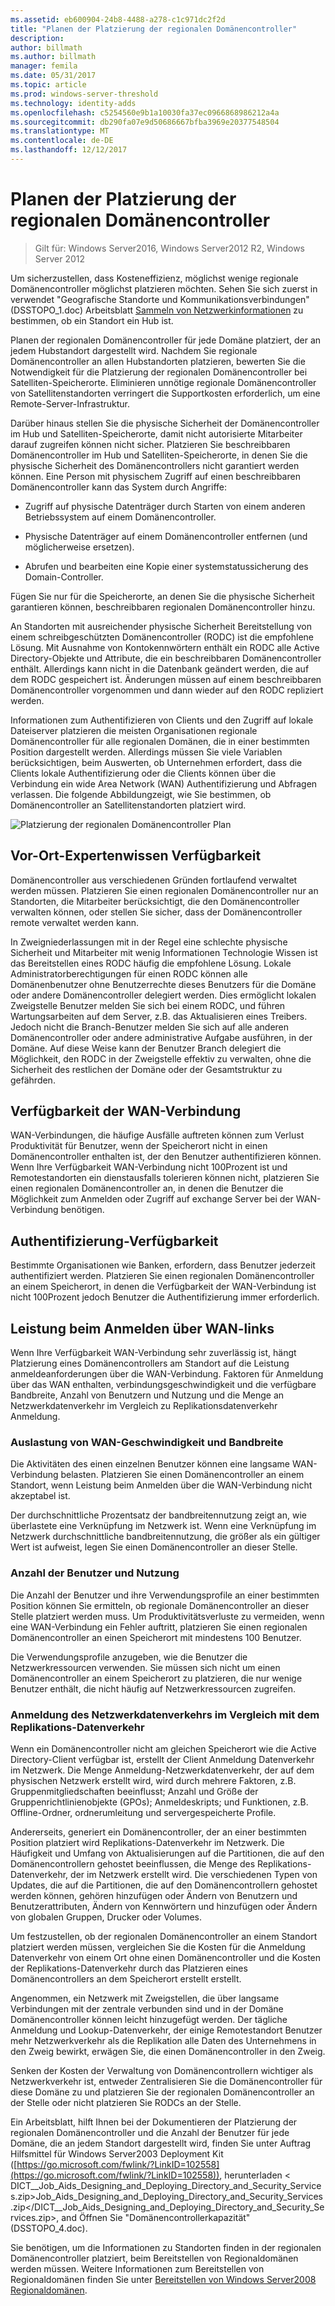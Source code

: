 ```yaml
---
ms.assetid: eb600904-24b8-4488-a278-c1c971dc2f2d
title: "Planen der Platzierung der regionalen Domänencontroller"
description: 
author: billmath
ms.author: billmath
manager: femila
ms.date: 05/31/2017
ms.topic: article
ms.prod: windows-server-threshold
ms.technology: identity-adds
ms.openlocfilehash: c5254560e9b1a10030fa37ec0966868986212a4a
ms.sourcegitcommit: db290fa07e9d50686667bfba3969e20377548504
ms.translationtype: MT
ms.contentlocale: de-DE
ms.lasthandoff: 12/12/2017
---
```

# <a name="planning-regional-domain-controller-placement"></a>Planen der Platzierung der regionalen Domänencontroller

>Gilt für: Windows Server2016, Windows Server2012 R2, Windows Server 2012

Um sicherzustellen, dass Kosteneffizienz, möglichst wenige regionale Domänencontroller möglichst platzieren möchten. Sehen Sie sich zuerst in verwendet "Geografische Standorte und Kommunikationsverbindungen" (DSSTOPO_1.doc) Arbeitsblatt [Sammeln von Netzwerkinformationen](../../ad-ds/plan/Collecting-Network-Information.md) zu bestimmen, ob ein Standort ein Hub ist.  
  
Planen der regionalen Domänencontroller für jede Domäne platziert, der an jedem Hubstandort dargestellt wird. Nachdem Sie regionale Domänencontroller an allen Hubstandorten platzieren, bewerten Sie die Notwendigkeit für die Platzierung der regionalen Domänencontroller bei Satelliten-Speicherorte. Eliminieren unnötige regionale Domänencontroller von Satellitenstandorten verringert die Supportkosten erforderlich, um eine Remote-Server-Infrastruktur.  
  
Darüber hinaus stellen Sie die physische Sicherheit der Domänencontroller im Hub und Satelliten-Speicherorte, damit nicht autorisierte Mitarbeiter darauf zugreifen können nicht sicher. Platzieren Sie beschreibbaren Domänencontroller im Hub und Satelliten-Speicherorte, in denen Sie die physische Sicherheit des Domänencontrollers nicht garantiert werden können. Eine Person mit physischem Zugriff auf einen beschreibbaren Domänencontroller kann das System durch Angriffe:  
  
-   Zugriff auf physische Datenträger durch Starten von einem anderen Betriebssystem auf einem Domänencontroller.  
  
-   Physische Datenträger auf einem Domänencontroller entfernen (und möglicherweise ersetzen).  
  
-   Abrufen und bearbeiten eine Kopie einer systemstatussicherung des Domain-Controller.  
  
Fügen Sie nur für die Speicherorte, an denen Sie die physische Sicherheit garantieren können, beschreibbaren regionalen Domänencontroller hinzu.  
  
An Standorten mit ausreichender physische Sicherheit Bereitstellung von einem schreibgeschützten Domänencontroller (RODC) ist die empfohlene Lösung. Mit Ausnahme von Kontokennwörtern enthält ein RODC alle Active Directory-Objekte und Attribute, die ein beschreibbaren Domänencontroller enthält. Allerdings kann nicht in die Datenbank geändert werden, die auf dem RODC gespeichert ist. Änderungen müssen auf einem beschreibbaren Domänencontroller vorgenommen und dann wieder auf den RODC repliziert werden.  
  
Informationen zum Authentifizieren von Clients und den Zugriff auf lokale Dateiserver platzieren die meisten Organisationen regionale Domänencontroller für alle regionalen Domänen, die in einer bestimmten Position dargestellt werden. Allerdings müssen Sie viele Variablen berücksichtigen, beim Auswerten, ob Unternehmen erfordert, dass die Clients lokale Authentifizierung oder die Clients können über die Verbindung ein wide Area Network (WAN) Authentifizierung und Abfragen verlassen. Die folgende Abbildungzeigt, wie Sie bestimmen, ob Domänencontroller an Satellitenstandorten platziert wird.  
  
![Platzierung der regionalen Domänencontroller Plan](media/Planning-Regional-Domain-Controller-Placement/49892c8c-2c99-4aab-92ba-808dbc8048e2.gif)  
  
## <a name="onsite-technical-expertise-availability"></a>Vor-Ort-Expertenwissen Verfügbarkeit  
Domänencontroller aus verschiedenen Gründen fortlaufend verwaltet werden müssen. Platzieren Sie einen regionalen Domänencontroller nur an Standorten, die Mitarbeiter berücksichtigt, die den Domänencontroller verwalten können, oder stellen Sie sicher, dass der Domänencontroller remote verwaltet werden kann.  
  
In Zweigniederlassungen mit in der Regel eine schlechte physische Sicherheit und Mitarbeiter mit wenig Informationen Technologie Wissen ist das Bereitstellen eines RODC häufig die empfohlene Lösung. Lokale Administratorberechtigungen für einen RODC können alle Domänenbenutzer ohne Benutzerrechte dieses Benutzers für die Domäne oder andere Domänencontroller delegiert werden. Dies ermöglicht lokalen Zweigstelle Benutzer melden Sie sich bei einem RODC, und führen Wartungsarbeiten auf dem Server, z.B. das Aktualisieren eines Treibers. Jedoch nicht die Branch-Benutzer melden Sie sich auf alle anderen Domänencontroller oder andere administrative Aufgabe ausführen, in der Domäne. Auf diese Weise kann der Benutzer Branch delegiert die Möglichkeit, den RODC in der Zweigstelle effektiv zu verwalten, ohne die Sicherheit des restlichen der Domäne oder der Gesamtstruktur zu gefährden.  
  
## <a name="wan-link-availability"></a>Verfügbarkeit der WAN-Verbindung  
WAN-Verbindungen, die häufige Ausfälle auftreten können zum Verlust Produktivität für Benutzer, wenn der Speicherort nicht in einen Domänencontroller enthalten ist, der den Benutzer authentifizieren können. Wenn Ihre Verfügbarkeit WAN-Verbindung nicht 100Prozent ist und Remotestandorten ein dienstausfalls tolerieren können nicht, platzieren Sie einen regionalen Domänencontroller an, in denen die Benutzer die Möglichkeit zum Anmelden oder Zugriff auf exchange Server bei der WAN-Verbindung benötigen.  
  
## <a name="authentication-availability"></a>Authentifizierung-Verfügbarkeit  
Bestimmte Organisationen wie Banken, erfordern, dass Benutzer jederzeit authentifiziert werden. Platzieren Sie einen regionalen Domänencontroller an einem Speicherort, in denen die Verfügbarkeit der WAN-Verbindung ist nicht 100Prozent jedoch Benutzer die Authentifizierung immer erforderlich.  
  
## <a name="logon-performance-over-wan-links"></a>Leistung beim Anmelden über WAN-links  
Wenn Ihre Verfügbarkeit WAN-Verbindung sehr zuverlässig ist, hängt Platzierung eines Domänencontrollers am Standort auf die Leistung anmeldeanforderungen über die WAN-Verbindung. Faktoren für Anmeldung über das WAN enthalten, verbindungsgeschwindigkeit und die verfügbare Bandbreite, Anzahl von Benutzern und Nutzung und die Menge an Netzwerkdatenverkehr im Vergleich zu Replikationsdatenverkehr Anmeldung.  
  
### <a name="wan-link-speed-and-bandwidth-utilization"></a>Auslastung von WAN-Geschwindigkeit und Bandbreite  
Die Aktivitäten des einen einzelnen Benutzer können eine langsame WAN-Verbindung belasten. Platzieren Sie einen Domänencontroller an einem Standort, wenn Leistung beim Anmelden über die WAN-Verbindung nicht akzeptabel ist.  
  
Der durchschnittliche Prozentsatz der bandbreitennutzung zeigt an, wie überlastete eine Verknüpfung im Netzwerk ist. Wenn eine Verknüpfung im Netzwerk durchschnittliche bandbreitennutzung, die größer als ein gültiger Wert ist aufweist, legen Sie einen Domänencontroller an dieser Stelle.  
  
### <a name="number-of-users-and-usage-profiles"></a>Anzahl der Benutzer und Nutzung  
Die Anzahl der Benutzer und ihre Verwendungsprofile an einer bestimmten Position können Sie ermitteln, ob regionale Domänencontroller an dieser Stelle platziert werden muss. Um Produktivitätsverluste zu vermeiden, wenn eine WAN-Verbindung ein Fehler auftritt, platzieren Sie einen regionalen Domänencontroller an einen Speicherort mit mindestens 100 Benutzer.  
  
Die Verwendungsprofile anzugeben, wie die Benutzer die Netzwerkressourcen verwenden. Sie müssen sich nicht um einen Domänencontroller an einem Speicherort zu platzieren, die nur wenige Benutzer enthält, die nicht häufig auf Netzwerkressourcen zugreifen.  
  
### <a name="logon-network-traffic-vs-replication-traffic"></a>Anmeldung des Netzwerkdatenverkehrs im Vergleich mit dem Replikations-Datenverkehr  
Wenn ein Domänencontroller nicht am gleichen Speicherort wie die Active Directory-Client verfügbar ist, erstellt der Client Anmeldung Datenverkehr im Netzwerk. Die Menge Anmeldung-Netzwerkdatenverkehr, der auf dem physischen Netzwerk erstellt wird, wird durch mehrere Faktoren, z.B. Gruppenmitgliedschaften beeinflusst; Anzahl und Größe der Gruppenrichtlinienobjekte (GPOs); Anmeldeskripts; und Funktionen, z.B. Offline-Ordner, ordnerumleitung und servergespeicherte Profile.  
  
Andererseits, generiert ein Domänencontroller, der an einer bestimmten Position platziert wird Replikations-Datenverkehr im Netzwerk. Die Häufigkeit und Umfang von Aktualisierungen auf die Partitionen, die auf den Domänencontrollern gehostet beeinflussen, die Menge des Replikations-Datenverkehr, der im Netzwerk erstellt wird. Die verschiedenen Typen von Updates, die auf die Partitionen, die auf den Domänencontrollern gehostet werden können, gehören hinzufügen oder Ändern von Benutzern und Benutzerattributen, Ändern von Kennwörtern und hinzufügen oder Ändern von globalen Gruppen, Drucker oder Volumes.  
  
Um festzustellen, ob der regionalen Domänencontroller an einem Standort platziert werden müssen, vergleichen Sie die Kosten für die Anmeldung Datenverkehr von einem Ort ohne einen Domänencontroller und die Kosten der Replikations-Datenverkehr durch das Platzieren eines Domänencontrollers an dem Speicherort erstellt erstellt.  
  
Angenommen, ein Netzwerk mit Zweigstellen, die über langsame Verbindungen mit der zentrale verbunden sind und in der Domäne Domänencontroller können leicht hinzugefügt werden. Der tägliche Anmeldung und Lookup-Datenverkehr, der einige Remotestandort Benutzer mehr Netzwerkverkehr als die Replikation alle Daten des Unternehmens in den Zweig bewirkt, erwägen Sie, die einen Domänencontroller in den Zweig.  
  
Senken der Kosten der Verwaltung von Domänencontrollern wichtiger als Netzwerkverkehr ist, entweder Zentralisieren Sie die Domänencontroller für diese Domäne zu und platzieren Sie der regionalen Domänencontroller an der Stelle oder nicht platzieren Sie RODCs an der Stelle.  
  
Ein Arbeitsblatt, hilft Ihnen bei der Dokumentieren der Platzierung der regionalen Domänencontroller und die Anzahl der Benutzer für jede Domäne, die an jedem Standort dargestellt wird, finden Sie unter Auftrag Hilfsmittel für Windows Server2003 Deployment Kit ([https://go.microsoft.com/fwlink/?LinkID=102558](https://go.microsoft.com/fwlink/?LinkID=102558)), herunterladen < DICT__Job_Aids_Designing_and_Deploying_Directory_and_Security_Services.zip>Job_Aids_Designing_and_Deploying_Directory_and_Security_Services.zip</DICT__Job_Aids_Designing_and_Deploying_Directory_and_Security_Services.zip>, and Öffnen Sie "Domänencontrollerkapazität" (DSSTOPO_4.doc).  
  
Sie benötigen, um die Informationen zu Standorten finden in der regionalen Domänencontroller platziert, beim Bereitstellen von Regionaldomänen werden müssen. Weitere Informationen zum Bereitstellen von Regionaldomänen finden Sie unter [Bereitstellen von Windows Server2008 Regionaldomänen](https://technet.microsoft.com/library/cc755118.aspx).  
  


